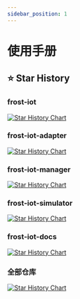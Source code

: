 ```yaml
---
sidebar_position: 1
---
```


# 使用手册

## ⭐ Star History

### frost-iot

[![Star History Chart](https://api.star-history.com/svg?repos=footprintcat/frost-iot&type=Date)](https://www.star-history.com/#footprintcat/frost-iot&Date)

### frost-iot-adapter

[![Star History Chart](https://api.star-history.com/svg?repos=footprintcat/frost-iot-adapter&type=Date)](https://www.star-history.com/#footprintcat/frost-iot-adapter&Date)

### frost-iot-manager

[![Star History Chart](https://api.star-history.com/svg?repos=footprintcat/frost-iot-manager&type=Date)](https://www.star-history.com/#footprintcat/frost-iot-manager&Date)

### frost-iot-simulator

[![Star History Chart](https://api.star-history.com/svg?repos=footprintcat/frost-iot-simulator&type=Date)](https://www.star-history.com/#footprintcat/frost-iot-simulator&Date)

### frost-iot-docs

[![Star History Chart](https://api.star-history.com/svg?repos=footprintcat/frost-iot-docs&type=Date)](https://www.star-history.com/#footprintcat/frost-iot-docs&Date)

### 全部仓库

[![Star History Chart](https://api.star-history.com/svg?repos=footprintcat/frost-iot,footprintcat/frost-iot-adapter,footprintcat/frost-iot-manager,footprintcat/frost-iot-simulator,footprintcat/frost-iot-docs&type=Date)](https://www.star-history.com/#footprintcat/frost-iot&footprintcat/frost-iot-adapter&footprintcat/frost-iot-manager&footprintcat/frost-iot-simulator&footprintcat/frost-iot-docs&Date)

